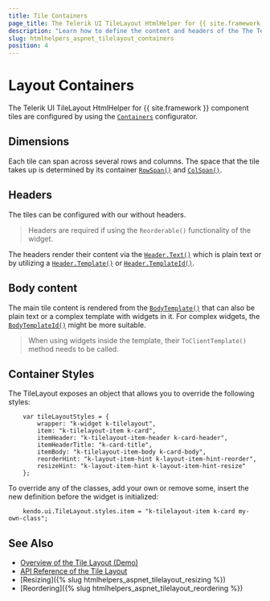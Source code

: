 ```yaml
---
title: Tile Containers
page_title: The Telerik UI TileLayout HtmlHelper for {{ site.framework }} Documentation | TileLayout Containers
description: "Learn how to define the content and headers of the The Telerik UI TileLayout HtmlHelper for {{ site.framework }} containers."
slug: htmlhelpers_aspnet_tilelayout_containers
position: 4
---
```


# Layout Containers

The Telerik UI TileLayout HtmlHelper for {{ site.framework }} component tiles are configured by using the [`Containers`](/api/Kendo.Mvc.UI.Fluent/TileLayoutBuilder#containerssystemactionkendomvcuifluenttilelayoutcontainerfactory) configurator. 

## Dimensions

Each tile can span across several rows and columns. The space that the tile takes up is determined by its container [`RowSpan()`](/api/Kendo.Mvc.UI.Fluent/TileLayoutContainerBuilder#rowspansystemdouble) and [`ColSpan()`](/api/Kendo.Mvc.UI.Fluent/TileLayoutContainerBuilder#colspansystemdouble).

## Headers

The tiles can be configured with our without headers. 

> Headers are required if using the `Reorderable()` functionality of the widget.

The headers render their content via the [`Header.Text()`](/api/Kendo.Mvc.UI.Fluent/TileLayoutContainerHeaderSettingsBuilder#textsystemstring) which is plain text or by utilizing a [`Header.Template()`](/api/Kendo.Mvc.UI.Fluent/TileLayoutContainerHeaderSettingsBuilder#templatesystemstring) or [`Header.TemplateId()`](/api/Kendo.Mvc.UI.Fluent/TileLayoutContainerHeaderSettingsBuilder#templateidsystemstring).

## Body content

The main tile content is rendered from the [`BodyTemplate()`](/api/Kendo.Mvc.UI.Fluent/TileLayoutContainerBuilder#bodytemplatesystemstring) that can also be plain text or a complex template with widgets in it. For complex widgets, the [`BodyTemplateId()`](/api/Kendo.Mvc.UI.Fluent/TileLayoutContainerBuilder#bodytemplateidsystemstring) might be more suitable.

> When using widgets inside the template, their `ToClientTemplate()` method needs to be called.

## Container Styles

The TileLayout exposes an object that allows you to override the following styles:

```
    var tileLayoutStyles = {
        wrapper: "k-widget k-tilelayout",
        item: "k-tilelayout-item k-card",
        itemHeader: "k-tilelayout-item-header k-card-header",
        itemHeaderTitle: "k-card-title",
        itemBody: "k-tilelayout-item-body k-card-body",
        reorderHint: "k-layout-item-hint k-layout-item-hint-reorder",
        resizeHint: "k-layout-item-hint k-layout-item-hint-resize"
    };
```

To override any of the classes, add your own or remove some, insert the new definition before the widget is initialized:

```
    kendo.ui.TileLayout.styles.item = "k-tilelayout-item k-card my-own-class";
```

## See Also

* [Overview of the Tile Layout (Demo)](https://demos.telerik.com/kendo-ui/tilelayout/index)
* [API Reference of the Tile Layout](/api/tilelayout)
* [Resizing]({% slug htmlhelpers_aspnet_tilelayout_resizing %})
* [Reordering]({% slug htmlhelpers_aspnet_tilelayout_reordering %})
